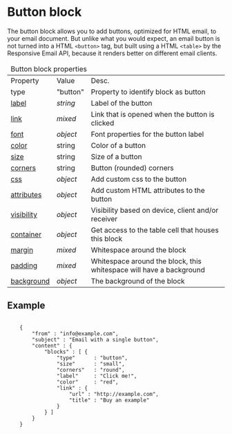 # Button block

The button block allows you to add buttons, optimized for HTML email,
to your email document. But unlike what you would expect, an email
button is not turned into a HTML ```<button>``` tag, but built using
a HTML ```<table>``` by the Responsive Email API, because it renders
better on different email clients.

<table class="info">
    <thead>
        <tr>
            <td colspan="3">Button block properties</td>
        </tr>
    </thead>
    <tbody>
        <tr class="thead">
            <td>Property</td>
            <td>Value</td>
            <td>Desc.</td>
        </tr>
        <tr>
            <td>type</td>
            <td>"button"</td>
            <td>Property to identify block as button</td>
        </tr>
        <tr>
            <td><a href="/support/json/property-button-label">label</a></td>
            <td><em>string</em></td>
            <td>Label of the button</td>
        </tr>
        <tr>
            <td><a href="/support/json/property-link">link</a></td>
            <td><em>mixed</em></td>
            <td>Link that is opened when the button is clicked</td>
        </tr>
        <tr>
            <td><a href="/support/json/property-font">font</a></td>
            <td><em>object</em></td>
            <td>Font properties for the button label</td>
        </tr>
        <tr>
            <td><a href="/support/json/property-button-color">color</a></td>
            <td>string</td>
            <td>Color of a button</td>
        </tr>
        <tr>
            <td><a href="/support/json/property-button-size">size</a></td>
            <td>string</td>
            <td>Size of a button</td>
        </tr>
        <tr>
            <td><a href="/support/json/property-button-corners">corners</a></td>
            <td>string</td>
            <td>Button (rounded) corners</td>
        </tr>
        <tr>
            <td><a href="/support/json/property-css">css</a></td>
            <td><em>object</em></td>
            <td>Add custom css to the button</td>
        </tr>
        <tr>
            <td><a href="/support/json/property-attributes">attributes</a></td>
            <td><em>object</em></td>
            <td>Add custom HTML attributes to the button</td>
        </tr>
        <tr>
            <td><a href="/support/json/property-visibility">visibility</a></td>
            <td><em>object</em></td>
            <td>Visibility based on device, client and/or receiver</td>
        </tr>
        <tr>
            <td><a href="/support/json/property-container">container</a></td>
            <td><em>object</em></td>
            <td>Get access to the table cell that houses this block</td>
        </tr>
        <tr>
            <td><a href="/support/json/property-margin">margin</a></td>
            <td><em>mixed</em></td>
            <td>Whitespace around the block</td>
        </tr>
        <tr>
            <td><a href="/support/json/property-padding">padding</a></td>
            <td><em>mixed</em></td>
            <td>Whitespace around the block, this whitespace will have a background</td>
        </tr>
        <tr>
            <td><a href="/support/json/property-background">background</a></td>
            <td><em>object</em></td>
            <td>The background of the block</td>
        </tr>
    </tbody>
</table>

## Example
<pre><code>
    {
        "from" : "info@example.com",
        "subject" : "Email with a single button",
        "content" : {
            "blocks" : [ {
                "type"      : "button",
                "size"      : "small",
                "corners"   : "round",
                "label"     : "Click me!",
                "color"     : "red",
                "link" : {
                    "url" : "http://example.com",
                    "title" : "Buy an example"
                }
            } ]
        }
    }
</code></pre>
